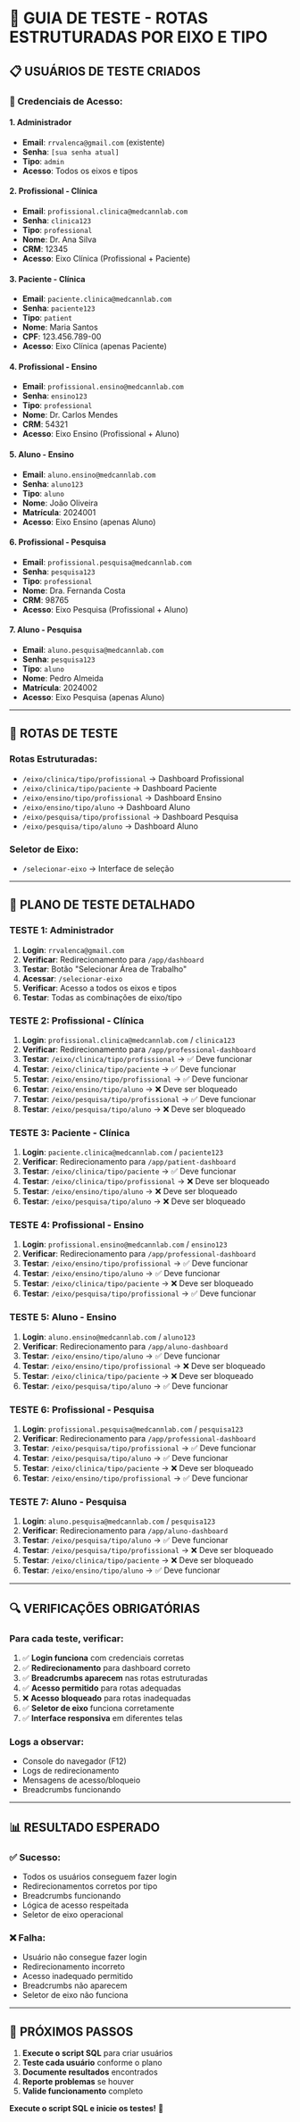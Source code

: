 # 🧪 GUIA DE TESTE - ROTAS ESTRUTURADAS POR EIXO E TIPO

## 📋 **USUÁRIOS DE TESTE CRIADOS**

### **🔑 Credenciais de Acesso:**

#### **1. Administrador**
- **Email**: `rrvalenca@gmail.com` (existente)
- **Senha**: `[sua senha atual]`
- **Tipo**: `admin`
- **Acesso**: Todos os eixos e tipos

#### **2. Profissional - Clínica**
- **Email**: `profissional.clinica@medcannlab.com`
- **Senha**: `clinica123`
- **Tipo**: `professional`
- **Nome**: Dr. Ana Silva
- **CRM**: 12345
- **Acesso**: Eixo Clínica (Profissional + Paciente)

#### **3. Paciente - Clínica**
- **Email**: `paciente.clinica@medcannlab.com`
- **Senha**: `paciente123`
- **Tipo**: `patient`
- **Nome**: Maria Santos
- **CPF**: 123.456.789-00
- **Acesso**: Eixo Clínica (apenas Paciente)

#### **4. Profissional - Ensino**
- **Email**: `profissional.ensino@medcannlab.com`
- **Senha**: `ensino123`
- **Tipo**: `professional`
- **Nome**: Dr. Carlos Mendes
- **CRM**: 54321
- **Acesso**: Eixo Ensino (Profissional + Aluno)

#### **5. Aluno - Ensino**
- **Email**: `aluno.ensino@medcannlab.com`
- **Senha**: `aluno123`
- **Tipo**: `aluno`
- **Nome**: João Oliveira
- **Matrícula**: 2024001
- **Acesso**: Eixo Ensino (apenas Aluno)

#### **6. Profissional - Pesquisa**
- **Email**: `profissional.pesquisa@medcannlab.com`
- **Senha**: `pesquisa123`
- **Tipo**: `professional`
- **Nome**: Dra. Fernanda Costa
- **CRM**: 98765
- **Acesso**: Eixo Pesquisa (Profissional + Aluno)

#### **7. Aluno - Pesquisa**
- **Email**: `aluno.pesquisa@medcannlab.com`
- **Senha**: `pesquisa123`
- **Tipo**: `aluno`
- **Nome**: Pedro Almeida
- **Matrícula**: 2024002
- **Acesso**: Eixo Pesquisa (apenas Aluno)

---

## 🎯 **ROTAS DE TESTE**

### **Rotas Estruturadas:**
- `/eixo/clinica/tipo/profissional` → Dashboard Profissional
- `/eixo/clinica/tipo/paciente` → Dashboard Paciente
- `/eixo/ensino/tipo/profissional` → Dashboard Ensino
- `/eixo/ensino/tipo/aluno` → Dashboard Aluno
- `/eixo/pesquisa/tipo/profissional` → Dashboard Pesquisa
- `/eixo/pesquisa/tipo/aluno` → Dashboard Aluno

### **Seletor de Eixo:**
- `/selecionar-eixo` → Interface de seleção

---

## 🧪 **PLANO DE TESTE DETALHADO**

### **TESTE 1: Administrador**
1. **Login**: `rrvalenca@gmail.com`
2. **Verificar**: Redirecionamento para `/app/dashboard`
3. **Testar**: Botão "Selecionar Área de Trabalho"
4. **Acessar**: `/selecionar-eixo`
5. **Verificar**: Acesso a todos os eixos e tipos
6. **Testar**: Todas as combinações de eixo/tipo

### **TESTE 2: Profissional - Clínica**
1. **Login**: `profissional.clinica@medcannlab.com` / `clinica123`
2. **Verificar**: Redirecionamento para `/app/professional-dashboard`
3. **Testar**: `/eixo/clinica/tipo/profissional` → ✅ Deve funcionar
4. **Testar**: `/eixo/clinica/tipo/paciente` → ✅ Deve funcionar
5. **Testar**: `/eixo/ensino/tipo/profissional` → ✅ Deve funcionar
6. **Testar**: `/eixo/ensino/tipo/aluno` → ❌ Deve ser bloqueado
7. **Testar**: `/eixo/pesquisa/tipo/profissional` → ✅ Deve funcionar
8. **Testar**: `/eixo/pesquisa/tipo/aluno` → ❌ Deve ser bloqueado

### **TESTE 3: Paciente - Clínica**
1. **Login**: `paciente.clinica@medcannlab.com` / `paciente123`
2. **Verificar**: Redirecionamento para `/app/patient-dashboard`
3. **Testar**: `/eixo/clinica/tipo/paciente` → ✅ Deve funcionar
4. **Testar**: `/eixo/clinica/tipo/profissional` → ❌ Deve ser bloqueado
5. **Testar**: `/eixo/ensino/tipo/aluno` → ❌ Deve ser bloqueado
6. **Testar**: `/eixo/pesquisa/tipo/aluno` → ❌ Deve ser bloqueado

### **TESTE 4: Profissional - Ensino**
1. **Login**: `profissional.ensino@medcannlab.com` / `ensino123`
2. **Verificar**: Redirecionamento para `/app/professional-dashboard`
3. **Testar**: `/eixo/ensino/tipo/profissional` → ✅ Deve funcionar
4. **Testar**: `/eixo/ensino/tipo/aluno` → ✅ Deve funcionar
5. **Testar**: `/eixo/clinica/tipo/paciente` → ❌ Deve ser bloqueado
6. **Testar**: `/eixo/pesquisa/tipo/profissional` → ✅ Deve funcionar

### **TESTE 5: Aluno - Ensino**
1. **Login**: `aluno.ensino@medcannlab.com` / `aluno123`
2. **Verificar**: Redirecionamento para `/app/aluno-dashboard`
3. **Testar**: `/eixo/ensino/tipo/aluno` → ✅ Deve funcionar
4. **Testar**: `/eixo/ensino/tipo/profissional` → ❌ Deve ser bloqueado
5. **Testar**: `/eixo/clinica/tipo/paciente` → ❌ Deve ser bloqueado
6. **Testar**: `/eixo/pesquisa/tipo/aluno` → ✅ Deve funcionar

### **TESTE 6: Profissional - Pesquisa**
1. **Login**: `profissional.pesquisa@medcannlab.com` / `pesquisa123`
2. **Verificar**: Redirecionamento para `/app/professional-dashboard`
3. **Testar**: `/eixo/pesquisa/tipo/profissional` → ✅ Deve funcionar
4. **Testar**: `/eixo/pesquisa/tipo/aluno` → ✅ Deve funcionar
5. **Testar**: `/eixo/clinica/tipo/paciente` → ❌ Deve ser bloqueado
6. **Testar**: `/eixo/ensino/tipo/profissional` → ✅ Deve funcionar

### **TESTE 7: Aluno - Pesquisa**
1. **Login**: `aluno.pesquisa@medcannlab.com` / `pesquisa123`
2. **Verificar**: Redirecionamento para `/app/aluno-dashboard`
3. **Testar**: `/eixo/pesquisa/tipo/aluno` → ✅ Deve funcionar
4. **Testar**: `/eixo/pesquisa/tipo/profissional` → ❌ Deve ser bloqueado
5. **Testar**: `/eixo/clinica/tipo/paciente` → ❌ Deve ser bloqueado
6. **Testar**: `/eixo/ensino/tipo/aluno` → ✅ Deve funcionar

---

## 🔍 **VERIFICAÇÕES OBRIGATÓRIAS**

### **Para cada teste, verificar:**
1. ✅ **Login funciona** com credenciais corretas
2. ✅ **Redirecionamento** para dashboard correto
3. ✅ **Breadcrumbs aparecem** nas rotas estruturadas
4. ✅ **Acesso permitido** para rotas adequadas
5. ❌ **Acesso bloqueado** para rotas inadequadas
6. ✅ **Seletor de eixo** funciona corretamente
7. ✅ **Interface responsiva** em diferentes telas

### **Logs a observar:**
- Console do navegador (F12)
- Logs de redirecionamento
- Mensagens de acesso/bloqueio
- Breadcrumbs funcionando

---

## 📊 **RESULTADO ESPERADO**

### **✅ Sucesso:**
- Todos os usuários conseguem fazer login
- Redirecionamentos corretos por tipo
- Breadcrumbs funcionando
- Lógica de acesso respeitada
- Seletor de eixo operacional

### **❌ Falha:**
- Usuário não consegue fazer login
- Redirecionamento incorreto
- Acesso inadequado permitido
- Breadcrumbs não aparecem
- Seletor de eixo não funciona

---

## 🚀 **PRÓXIMOS PASSOS**

1. **Execute o script SQL** para criar usuários
2. **Teste cada usuário** conforme o plano
3. **Documente resultados** encontrados
4. **Reporte problemas** se houver
5. **Valide funcionamento** completo

**Execute o script SQL e inicie os testes!** 🧪
